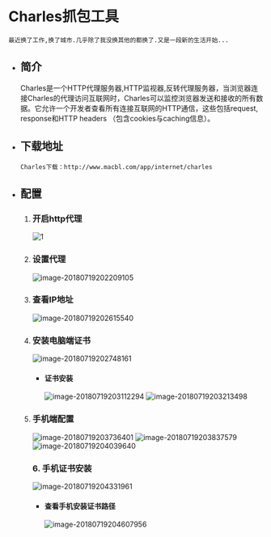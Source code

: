 # Charles抓包工具



```
最近换了工作,换了城市.几乎除了我没换其他的都换了.又是一段新的生活开始...
```



- ## 简介

  Charles是一个HTTP代理服务器,HTTP监视器,反转代理服务器，当浏览器连接Charles的代理访问互联网时，Charles可以监控浏览器发送和接收的所有数据。它允许一个开发者查看所有连接互联网的HTTP通信，这些包括request, response和HTTP headers （包含cookies与caching信息）。

- ## 下载地址

  ```
  Charles下载：http://www.macbl.com/app/internet/charles
  ```

- ## 配置

  1. ### 开启http代理

     ![1](imgs/1.png)

  2. ### 设置代理

     ![image-20180719202209105](imgs/image-20180719202209105.png)

  3. ### 查看IP地址

     ![image-20180719202615540](imgs/image-20180719202615540.png)

  4. ### 安装电脑端证书

     ![image-20180719202748161](imgs/image-20180719202748161.png)

     - #### **证书安装**

       ![image-20180719203112294](imgs/image-20180719203112294.png)
       ![image-20180719203213498](imgs/image-20180719203213498.png)

  5. ### 手机端配置

     ![image-20180719203736401](imgs/image-20180719203736401.png)
     ![image-20180719203837579](imgs/image-20180719203837579.png)
     ![image-20180719204039640](imgs/image-20180719204039640.png)

     ### 6. 手机证书安装

     ![image-20180719204331961](imgs/image-20180719204331961.png)

     - #### 查看手机安装证书路径

       ![image-20180719204607956](imgs/image-20180719204607956.png)

   

   